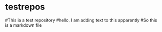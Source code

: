 # testrepos
#This ia a test repository
#hello, I am adding text to this apparently
#So this is a markdown file 
